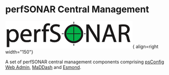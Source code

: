# perfSONAR Central Management

![perfSONAR Central Management Logo](img/perfsonar-central-management-logo.png){ align=right width="150"}

A set of perfSONAR central management components comprising [psConfig Web Admin](./psconfig-web-admin.md), [MaDDash](./maddash.md) and [Esmond](./esmond.md).